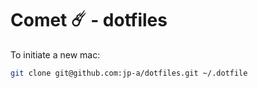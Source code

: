 # Comet ☄️ - dotfiles

To initiate a new mac:
```sh
git clone git@github.com:jp-a/dotfiles.git ~/.dotfile
```
